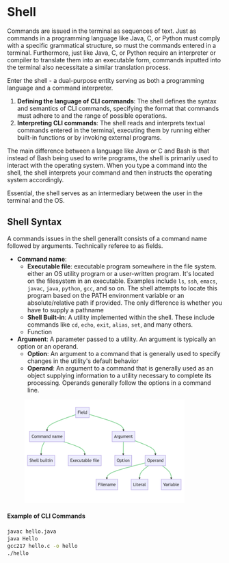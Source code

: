 # Shell

Commands are issued in the terminal as sequences of text. Just as commands in a programming language like Java, C, or Python must comply with a specific grammatical structure, so must the commands entered in a terminal. Furthermore, just like Java, C, or Python require an interpreter or compiler to translate them into an executable form, commands inputted into the terminal also necessitate a similar translation process.

Enter the shell - a dual-purpose entity serving as both a programming language and a command interpreter.

1. **Defining the language of CLI commands**: The shell defines the syntax and semantics of CLI commands, specifying the format that commands must adhere to and the range of possible operations.
2. **Interpreting CLI commands**: The shell reads and interprets textual commands entered in the terminal, executing them by running either built-in functions or by invoking external programs.

The main difference between a language like Java or C and Bash is that instead of Bash being used to write programs, the shell is primarily used to interact with the operating system. When you type a command into the shell, the shell interprets your command and then instructs the operating system accordingly.

Essential, the shell serves as an intermediary between the user in the terminal and the OS. 


## Shell Syntax

A commands issues in the shell generallt consists of a command name followed by arguments. Technically referee to as fields. 

* **Command name**:
  * **Executable file**: executable program somewhere in the file system. either an OS utility program or a user-written program. It's located on the filesystem in an executable.  Examples include `ls`, `ssh`, `emacs`, `javac`, `java`, `python`, `gcc`, and so on. The shell attempts to locate this program based on the PATH environment variable or an absolute/relative path if provided. The only difference is whether you have to supply a pathname
  *   **Shell Built-in**: A utility implemented within the shell. These include commands like `cd`, `echo`, `exit`, `alias`, `set`, and many others.
  * Function
* **Argument**: A parameter passed to a utility. An argument is typically an option or an operand. 
  * **Option**: An argument to a command that is generally used to specify changes in the utility's default behavior
  * **Operand**: An argument to a command that is generally used as an object supplying information to a utility necessary to complete its processing. Operands generally follow the options in a command line.&#x20;



&#x20;

<figure><img src="../.gitbook/assets/Screenshot 2023-05-19 at 4.10.11 PM.png" alt="" width="375"><figcaption></figcaption></figure>

#### Example of CLI Commands

```bash
javac hello.java
java Hello
gcc217 hello.c -o hello
./hello
```



